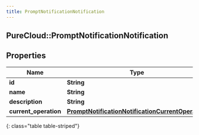 ```yaml
---
title: PromptNotificationNotification
---
```

## PureCloud::PromptNotificationNotification

## Properties

|Name | Type | Description | Notes|
|------------ | ------------- | ------------- | -------------|
| **id** | **String** |  | [optional] |
| **name** | **String** |  | [optional] |
| **description** | **String** |  | [optional] |
| **current_operation** | [**PromptNotificationNotificationCurrentOperation**](PromptNotificationNotificationCurrentOperation.html) |  | [optional] |
{: class="table table-striped"}


